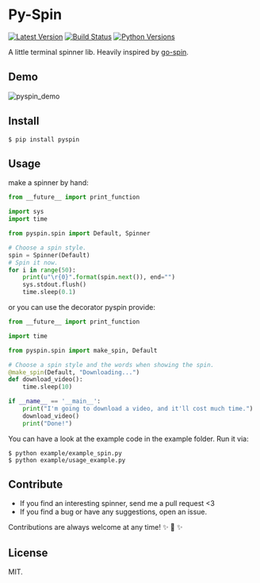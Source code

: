 # Py-Spin

[![Latest Version][1]][2]
[![Build Status][3]][4]
[![Python Versions][5]][2]


A little terminal spinner lib. Heavily inspired by [go-spin][].

## Demo

![pyspin_demo][]

## Install

    $ pip install pyspin

## Usage

make a spinner by hand:

```python
from __future__ import print_function

import sys
import time

from pyspin.spin import Default, Spinner

# Choose a spin style.
spin = Spinner(Default)
# Spin it now.
for i in range(50):
    print(u"\r{0}".format(spin.next()), end="")
    sys.stdout.flush()
    time.sleep(0.1)
```

or you can use the decorator pyspin provide:

```python
from __future__ import print_function

import time

from pyspin.spin import make_spin, Default

# Choose a spin style and the words when showing the spin.
@make_spin(Default, "Downloading...")
def download_video():
    time.sleep(10)

if __name__ == '__main__':
    print("I'm going to download a video, and it'll cost much time.")
    download_video()
    print("Done!")
```

You can have a look at the example code in the example folder. Run it via:

    $ python example/example_spin.py
    $ python example/usage_example.py

## Contribute

* If you find an interesting spinner, send me a pull request <3
* If you find a bug or have any suggestions, open an issue.

Contributions are always welcome at any time! :sparkles: :cake: :sparkles:

## License

MIT.


[1]: http://img.shields.io/pypi/v/pyspin.svg
[2]: https://pypi.python.org/pypi/pyspin
[go-spin]: https://github.com/tj/go-spin
[pyspin_demo]: https://cloud.githubusercontent.com/assets/5268051/7448038/ba152a8c-f241-11e4-86e0-50bc3b33bce5.gif
[3]: https://travis-ci.org/lord63/py-spin.svg
[4]: https://travis-ci.org/lord63/py-spin
[5]: https://img.shields.io/pypi/pyversions/pyspin.svg
